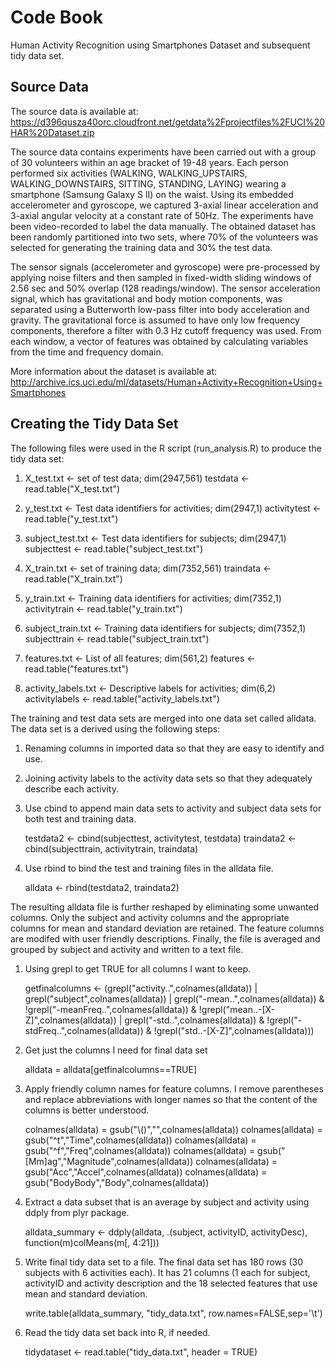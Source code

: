 
# Code Book

Human Activity Recognition using Smartphones Dataset and subsequent tidy data set.

## Source Data

The source data is available at:
https://d396qusza40orc.cloudfront.net/getdata%2Fprojectfiles%2FUCI%20HAR%20Dataset.zip

The source data contains experiments have been carried out with a group of 30 volunteers within an age bracket of 19-48 years. Each person performed six activities (WALKING, WALKING_UPSTAIRS, WALKING_DOWNSTAIRS, SITTING, STANDING, LAYING) wearing a smartphone (Samsung Galaxy S II) on the waist. Using its embedded accelerometer and gyroscope, we captured 3-axial linear acceleration and 3-axial angular velocity at a constant rate of 50Hz. The experiments have been video-recorded to label the data manually. The obtained dataset has been randomly partitioned into two sets, where 70% of the volunteers was selected for generating the training data and 30% the test data. 

The sensor signals (accelerometer and gyroscope) were pre-processed by applying noise filters and then sampled in fixed-width sliding windows of 2.56 sec and 50% overlap (128 readings/window). The sensor acceleration signal, which has gravitational and body motion components, was separated using a Butterworth low-pass filter into body acceleration and gravity. The gravitational force is assumed to have only low frequency components, therefore a filter with 0.3 Hz cutoff frequency was used. From each window, a vector of features was obtained by calculating variables from the time and frequency domain. 

More information about the dataset is available at: 
http://archive.ics.uci.edu/ml/datasets/Human+Activity+Recognition+Using+Smartphones

## Creating the Tidy Data Set 

The following files were used in the R script (run_analysis.R) to produce the tidy data set:

1.	X_test.txt <- set of test data; dim(2947,561) 
     testdata <- read.table("X_test.txt")

2.	y_test.txt <- Test data identifiers for activities; dim(2947,1)
    activitytest <- read.table("y_test.txt")

3.	subject_test.txt <- Test data identifiers for subjects; dim(2947,1)
    subjecttest <- read.table("subject_test.txt")

4.	X_train.txt <- set of training data; dim(7352,561)
    traindata <- read.table("X_train.txt")

5.	y_train.txt <- Training data identifiers for activities; dim(7352,1)
    activitytrain <- read.table("y_train.txt")

6.	subject_train.txt <- Training data identifiers for subjects; dim(7352,1)
    subjecttrain <- read.table("subject_train.txt")

7.	features.txt <- List of all features; dim(561,2)
    features <- read.table("features.txt")

8.	activity_labels.txt <- Descriptive labels for activities; dim(6,2)
    activitylabels <- read.table("activity_labels.txt")


The training and test data sets are merged into one data set called alldata. The data set is a derived using the following steps:

1.	Renaming columns in imported data so that they are easy to identify and use.

2.	Joining activity labels to the activity data sets so that they adequately describe each activity.

3.	Use cbind to append main data sets to activity and subject data sets for both test and training data. 

    testdata2 <- cbind(subjecttest, activitytest, testdata)
    traindata2 <- cbind(subjecttrain, activitytrain, traindata)

4.	Use rbind to bind the test and training files in the alldata file. 

    alldata <- rbind(testdata2, traindata2)


The resulting alldata file is further reshaped by eliminating some unwanted columns. Only the subject and activity columns and the appropriate columns for mean and standard deviation are retained. The feature columns are modifed with user friendly descriptions. Finally, the file is averaged and grouped by subject and activity and written to a text file.

1.	Using grepl to get TRUE for all columns I want to keep.

    getfinalcolumns <- (grepl("activity..",colnames(alldata)) | grepl("subject",colnames(alldata)) | grepl("-mean..",colnames(alldata))     & !grepl("-meanFreq..",colnames(alldata)) & !grepl("mean..-[X-Z]",colnames(alldata)) | grepl("-std..",colnames(alldata)) & !grepl("-     stdFreq..",colnames(alldata)) & !grepl("std..-[X-Z]",colnames(alldata)))

2.	Get just the columns I need for final data set

    alldata = alldata[getfinalcolumns==TRUE]

3.  Apply friendly column names for feature columns. I remove parentheses and replace abbreviations with longer names so that the           content of the columns is better understood.

    colnames(alldata) = gsub("\\()","",colnames(alldata))
    colnames(alldata) = gsub("^t","Time",colnames(alldata))
    colnames(alldata) = gsub("^f","Freq",colnames(alldata))
    colnames(alldata) = gsub("[Mm]ag","Magnitude",colnames(alldata))
    colnames(alldata) = gsub("Acc","Accel",colnames(alldata))
    colnames(alldata) = gsub("BodyBody","Body",colnames(alldata))

4.  Extract a data subset that is an average by subject and activity using ddply from plyr package.

    alldata_summary <- ddply(alldata, .(subject, activityID, activityDesc), function(m)colMeans(m[, 4:21]))

5.  Write final tidy data set to a file. The final data set has 180 rows (30 subjects with 6 activities each). It has 21 columns (1 each     for subject, activityID and activity description and the 18 selected features that use mean and standard deviation.

    write.table(alldata_summary, "tidy_data.txt", row.names=FALSE,sep='\t')

6.  Read the tidy data set back into R, if needed.
 
    tidydataset <- read.table("tidy_data.txt", header = TRUE)

